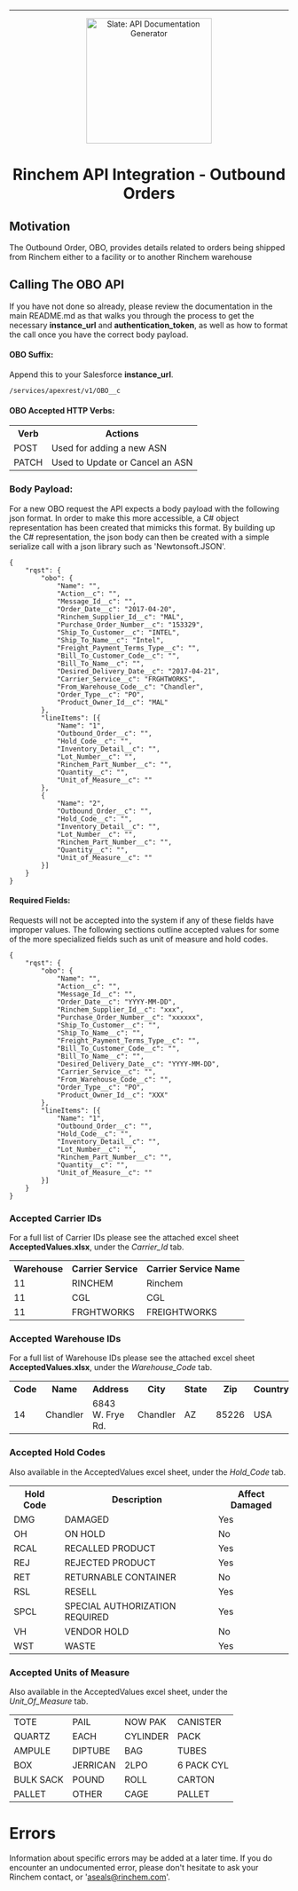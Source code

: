 ----------

<p align="center">
  <img src="http://www.rinchem.com/images/logo.gif" alt="Slate: API Documentation Generator" width="226">
</p>

<h1 align="center">Rinchem API Integration - Outbound Orders</h1>

## Motivation

The Outbound Order, OBO, provides details related to orders being shipped from Rinchem either to a facility or to another Rinchem warehouse

## Calling The OBO API
If you have not done so already, please review the documentation in the main README.md as that walks you through the process to get the necessary **instance_url** and **authentication_token**, as well as how to format the call once you have the correct body payload. 

#### OBO Suffix:
Append this to your Salesforce **instance_url**.
```
/services/apexrest/v1/OBO__c
```

#### OBO Accepted HTTP Verbs:
<Table>
<tr><th>Verb</th><th>Actions</th></tr>
<tr><td>POST</td><td>Used for adding a new ASN</td></tr>
<tr><td>PATCH</td><td>Used to Update or Cancel an ASN</td></tr>
</Table>


### Body Payload: 
For a new OBO request the API expects a body payload with the following json format. In order to make this more accessible, a C# object representation has been created that mimicks this format. By building up the C# representation, the json body can then be created with a simple serialize call with a json library such as 'Newtonsoft.JSON'.

```
{
	"rqst": {
		"obo": {
			"Name": "",
			"Action__c": "",
			"Message_Id__c": "",
			"Order_Date__c": "2017-04-20",
			"Rinchem_Supplier_Id__c": "MAL",
			"Purchase_Order_Number__c": "153329",
			"Ship_To_Customer__c": "INTEL",
			"Ship_To_Name__c": "Intel",
			"Freight_Payment_Terms_Type__c": "",
			"Bill_To_Customer_Code__c": "",
			"Bill_To_Name__c": "",
			"Desired_Delivery_Date__c": "2017-04-21",
			"Carrier_Service__c": "FRGHTWORKS",
			"From_Warehouse_Code__c": "Chandler",
			"Order_Type__c": "PO",
			"Product_Owner_Id__c": "MAL"
		},
		"lineItems": [{
			"Name": "1",
			"Outbound_Order__c": "",
			"Hold_Code__c": "",
			"Inventory_Detail__c": "",
			"Lot_Number__c": "",
			"Rinchem_Part_Number__c": "",
			"Quantity__c": "",
			"Unit_of_Measure__c": ""
		},		
		{
			"Name": "2",
			"Outbound_Order__c": "",
			"Hold_Code__c": "",
			"Inventory_Detail__c": "",
			"Lot_Number__c": "",
			"Rinchem_Part_Number__c": "",
			"Quantity__c": "",
			"Unit_of_Measure__c": ""
		}]
	}
}
```
#### Required Fields:
Requests will not be accepted into the system if any of these fields have improper values. The following sections outline accepted values for some of the more specialized fields such as unit of measure and hold codes.
```
{
	"rqst": {
		"obo": {
			"Name": "",
			"Action__c": "",
			"Message_Id__c": "",
			"Order_Date__c": "YYYY-MM-DD",
			"Rinchem_Supplier_Id__c": "xxx",
			"Purchase_Order_Number__c": "xxxxxx",
			"Ship_To_Customer__c": "",
			"Ship_To_Name__c": "",
			"Freight_Payment_Terms_Type__c": "",
			"Bill_To_Customer_Code__c": "",
			"Bill_To_Name__c": "",
			"Desired_Delivery_Date__c": "YYYY-MM-DD",
			"Carrier_Service__c": "",
			"From_Warehouse_Code__c": "",
			"Order_Type__c": "PO",
			"Product_Owner_Id__c": "XXX"
		},
		"lineItems": [{
			"Name": "1",
			"Outbound_Order__c": "",
			"Hold_Code__c": "",
			"Inventory_Detail__c": "",
			"Lot_Number__c": "",
			"Rinchem_Part_Number__c": "",
			"Quantity__c": "",
			"Unit_of_Measure__c": ""
		}]
	}
}
```


### Accepted Carrier IDs
For a full list of Carrier IDs please see the attached excel sheet **AcceptedValues.xlsx**, under the *Carrier_Id* tab.
<Table>
<tr><th>Warehouse</th><th>Carrier Service</th><th>Carrier Service Name</th></tr>
<tr> <td>11</td> <td>RINCHEM</td> <td>Rinchem</td> </tr>
<tr> <td>11</td> <td>CGL</td> <td>CGL</td> </tr>
<tr> <td>11</td> <td>FRGHTWORKS</td> <td>FREIGHTWORKS</td> </tr>
</Table>

### Accepted Warehouse IDs
For a full list of Warehouse IDs please see the attached excel sheet **AcceptedValues.xlsx**, under the *Warehouse_Code* tab.

<Table>
<tr><th>Code</th><th>Name</th><th>Address</th><th>City</th><th>State</th><th>Zip</th><th>Country</th></tr>
<tr>
<td>14</td> <td>Chandler</td> <td>6843 W. Frye Rd.</td> <td>Chandler</td> <td>AZ</td> <td>85226</td> <td>USA</td> 
</tr>

</Table>

### Accepted Hold Codes
Also available in the AcceptedValues excel sheet, under the *Hold_Code* tab.
<Table>
<tr><th>Hold Code</th><th>Description</th><th>Affect Damaged</th></tr>
<tr> <td>DMG</td>  <td>DAMAGED                              </td> <td>Yes</td> </tr>
<tr> <td>OH</td>   <td>ON HOLD                              </td> <td>No</td> </tr>
<tr> <td>RCAL</td> <td>RECALLED PRODUCT                     </td> <td>Yes</td> </tr>
<tr> <td>REJ</td>  <td>REJECTED PRODUCT                     </td> <td>Yes</td> </tr>
<tr> <td>RET</td>  <td>RETURNABLE CONTAINER                 </td> <td>No</td> </tr>
<tr> <td>RSL</td>  <td>RESELL                               </td> <td>Yes</td> </tr>
<tr> <td>SPCL</td> <td>SPECIAL AUTHORIZATION REQUIRED       </td> <td>Yes</td> </tr>
<tr> <td>VH</td>   <td>VENDOR HOLD                          </td> <td>No</td> </tr>
<tr> <td>WST</td>  <td>WASTE                                </td> <td>Yes</td> </tr>

</Table>

### Accepted Units of Measure
Also available in the AcceptedValues excel sheet, under the *Unit_Of_Measure* tab.
<Table>
<tr>
<td>TOTE</td>
<td>PAIL</td>
<td>NOW PAK</td>
<td>CANISTER</td>
</tr>
<tr>
<td>QUARTZ</td>
<td>EACH</td>
<td>CYLINDER</td>
<td>PACK</td>
</tr>
<tr>
<td>AMPULE</td>
<td>DIPTUBE</td>
<td>BAG</td>
<td>TUBES</td>
</tr>
<tr><td>BOX</td>
<td>JERRICAN</td>
<td>2LPO</td>
<td>6 PACK CYL</td>
</tr>
<tr>
<td>BULK SACK</td>
<td>POUND</td>
<td>ROLL</td>
<td>CARTON</td>
</tr>
<tr>
<td>PALLET</td>
<td>OTHER</td>
<td>CAGE</td>
<td>PALLET</td>
</tr>
</Table>




# Errors
Information about specific errors may be added at a later time. If you do encounter an undocumented error, please don't hesitate to ask your Rinchem contact, or 'aseals@rinchem.com'.
